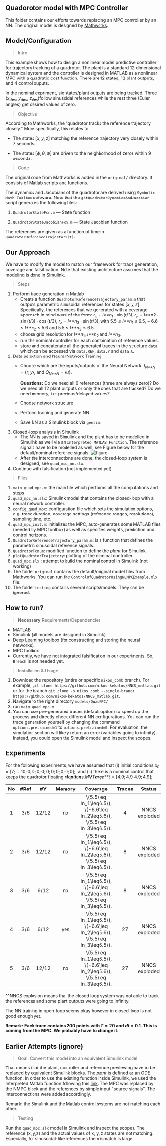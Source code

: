 Quadorotor model with MPC Controller
---

This folder contains our efforts towards replacing an MPC controller by an NN. The original model is designed by [Mathworks](https://www.mathworks.com/help/mpc/ug/control-of-quadrotor-using-nonlinear-model-predictive-control.html).

## Model/Configuration

> Intro

This example shows how to design a nonlinear model predictive controller for trajectory tracking of a quadrotor. The plant is a standard 12-dimensional dynamical system and the controller is designed in MATLAB as a nonlinear MPC with a quadratic cost function. There are 12 states, 12 plant outputs, and 4 control ouputs.

In the nominal expriment, six states/plant outputs are being tracked. Three (*x*<sub>*d**e**s*</sub>, *y*<sub>*d**e**s*</sub>, *z*<sub>*d**e**s*</sub>)follow sinusoidal references while the rest three (Euler angles) get desired values of zero.

> Objective

According to Mathworks, the "quadrotor tracks the reference trajectory closely." More specifically, this relates to 

- The states \[*x*, *y*, *z*\] matching the reference trajectory very closely within 7 seconds.

- The states \[*ϕ*, *θ*, *ψ*\] are driven to the neighborhood of zeros within 9 seconds.


>Code

The original code from Mathworks is added in the `original/` directory. It consists of Matlab scripts and functions.

The dynamics and Jacobians of the quadrotor are derived using `Symbolic Math Toolbox` software. Note that the `getQuadrotorDynamicsAndJacobian` script generates the following files:

1. `QuadrotorStateFcn.m` — State function

2. `QuadrotorStateJacobianFcn.m` — State Jacobian function

The references are given as a function of time in `QuadrotorReferenceTrajectory(t)`.

## Our Approach

We have to modify the model to match our framework for trace generation, coverage and falsification. Note that existing architecture assumes that the modeling is done in Simulink.

> Steps

1. Perform trace generation in Matlab
	- Create a function `QuadrotorReferenceTrajectory_param.m` that
        outputs parametric sinusoidal references for states
        \[*x*, *y*, *z*\]. Specifically, the references that we
        generated with a coverage approach in mind were of the form:
        *r*<sub>*x*</sub> = *I**n*<sub>1</sub> ⋅ sin (*t*/3),
        *r*<sub>*y*</sub> = *I**n*2 ⋅ sin (*t*/3) ⋅ cos (*t*/3),
        *r*<sub>*z*</sub> = *I**n*<sub>3</sub> ⋅ sin (*t*/3), with
        5.5 ≤ *I**n*<sub>1</sub> ≤ 6.5, − 6.6 ≤ *I**n*<sub>2</sub> ≤ 5.6
        and 5.5 ≤ *I**n*<sub>3</sub> ≤ 6.5.
	- choose grid resolution for *I**n*<sub>1</sub>,
        *I**n*<sub>2</sub> and *I**n*<sub>3</sub>.
	- run the nominal controller for each combination of reference values.
	- store and concatenate all the generated traces in the structure `data` which can be accessed via `data.REF`, `data.Y` and `data.U`. 	
2. Data selection and Neural Network Training
	- Choose which are the inputs/outputs of the Neural Network.  *I*<sub>*N**N*</sub> = {*r*, *y*}, and
        *O*<sub>*N**N*</sub> = {*u*}.

		**Questions:** Do we need all 6 references (three are always zero)? Do we need all 12 plant outputs or only the ones that are tracked? Do we need memory, i.e. previous/delayed values? 
	
	- Choose network structure
	- Perform training and generate NN.
	- Save NN as a Simulink block via `gensim`.
3. Closed-loop analysis in Simulink
	-  The NN is saved in Simulink and the plant has to be modelled in Simulink as well via an `Interpreted MATLAB Function`. The reference signals have to be modelled as well, see Figure below for the default/nominal reference signals. 
	![figure](testing/reference_Simulink.png)
	- After the interconnections are done, the closed-loop system is designed, see `quad_mpc_nn.slx`.
4. Continue with falsification (not implemented yet)

> Files

1. `main_quad_mpc.m`: the main file which performs all the computations and steps
2. `quad_mpc_nn.slx`: Simulink model that contains the closed-loop with a neural network controller.
3. `config_quad_mpc`: configuration file which sets the simulation options, e.g. trace duration, coverage settings (reference ranges, resolutions), sampling time, etc. 
4. `quad_mpc_init.m`: initializes the MPC, auto-generates some MATLAB files (needed by MPC toolbox) as well as specifies weights, prediction and control horizons. 
5. `QuadrotorReferenceTrajectory_param.m`: is a function that defines the parametric sinusoidal reference signals.
6. `QuadrotorFcn.m`: modified function to define the *plant* for Simulink
7. `plotQuadrotorTrajectory`: plotting of the nominal controller
8. `quad_mpc.slx` : attempt to build the nominal control in Simulink (not working)
9. The folder `original` contains the default/original model files from Mathworks. You can run the `ControlOfQuadrotorUsingNLMPCExample.mlx` file.
10. The folder `testing` contains several scripts/models. They can be ignored.

How to run?
---

>**Necessary** Requirements/Dependencies

- MATLAB
- Simulink (all models are designed in Simulink)
- [Deep Learning toolbox](https://www.mathworks.com/products/deep-learning.html) (for constructing and storing the neural networks).
- MPC toolbox
- Currently, we have not integrated falsification in our experiments. So, `Breach` is not needed yet.
 
>Installation & Usage

1. Download the repository (entire or specific `nikos_comb` branch). For example, ``git clone https://github.com/nikos-kekatos/NNCS_matlab.git`` or for the branch
``git clone -b nikos_comb --single-branch https://github.com/nikos-kekatos/NNCS_matlab.git``.
2. Navigate to the right directory `models/QuadMPC/`
3. run `main_quad_mpc.m`
4. You can use pre-generated traces (default option) to speed up the process and directly check different NN configurations. You can run the trace generation yourself by changing the command `options.pretrained=1` to `options.pretrained=0`. For evaluation, the simulation section will likely return an error (variables going to infinity). Instead, you could open the Simulink model and inspect the scopes.
 
Experiments
--

For the following experiments, we have assumed that (i) initial
conditions *x*<sub>0</sub> = \[7;  − 10; 0; 0; 0; 0; 0; 0; 0; 0; 0; 0\];, and (ii)
there is a nominal control that keeps the quadrotor floating
*n**l**o**p**t**i**o**n**s*.*M**V**T**a**r**g**e**t* = \[4.9; 4.9; 4.9; 4.9\];


[//]: #(https://pandoc.org/try/?text=&from=markdown&to=gfm&standalone=0)
<table style="width:100%;">
<colgroup>
<col style="width: 8%" />
<col style="width: 15%" />
<col style="width: 15%" />
<col style="width: 11%" />
<col style="width: 18%" />
<col style="width: 8%" />
<col style="width: 22%" />
</colgroup>
<thead>
<tr class="header">
<th style="text-align: center;">No</th>
<th style="text-align: center;">#Ref</th>
<th style="text-align: center;">#Y</th>
<th style="text-align: center;">Memory</th>
<th style="text-align: center;">Coverage</th>
<th style="text-align: center;">Traces</th>
<th style="text-align: center;">Status</th>
</tr>
</thead>
<tbody>
<tr class="odd">
<td style="text-align: center;">1</td>
<td style="text-align: center;">3/6</td>
<td style="text-align: center;">12/12</td>
<td style="text-align: center;">no</td>
<td style="text-align: center;"><span class="math inline">\(5.5\leq In_1\leq6.5\)</span>,<br /><span class="math inline">\(-6.6\leq In_2\leq5.6\)</span>,<br /> <span class="math inline">\(5.5\leq In_3\leq6.5\)</span>.</td>
<td style="text-align: center;">4</td>
<td style="text-align: center;">NNCS exploded</td>
</tr>
<tr class="even">
<td style="text-align: center;">2</td>
<td style="text-align: center;">3/6</td>
<td style="text-align: center;">12/12</td>
<td style="text-align: center;">no</td>
<td style="text-align: center;"><span class="math inline">\(5.5\leq In_1\leq6.5\)</span>,<br /><span class="math inline">\(-6.6\leq In_2\leq5.6\)</span>,<br /> <span class="math inline">\(5.5\leq In_3\leq6.5\)</span>.</td>
<td style="text-align: center;">8</td>
<td style="text-align: center;">NNCS exploded</td>
</tr>
<tr class="odd">
<td style="text-align: center;">3</td>
<td style="text-align: center;">3/6</td>
<td style="text-align: center;">6/12</td>
<td style="text-align: center;">no</td>
<td style="text-align: center;"><span class="math inline">\(5.5\leq In_1\leq6.5\)</span>,<br /><span class="math inline">\(-6.6\leq In_2\leq5.6\)</span>,<br /> <span class="math inline">\(5.5\leq In_3\leq6.5\)</span>.</td>
<td style="text-align: center;">8</td>
<td style="text-align: center;">NNCS exploded</td>
</tr>
<tr class="even">
<td style="text-align: center;">4</td>
<td style="text-align: center;">3/6</td>
<td style="text-align: center;">6/12</td>
<td style="text-align: center;">yes</td>
<td style="text-align: center;"><span class="math inline">\(5.5\leq In_1\leq6.5\)</span>,<br /><span class="math inline">\(-6.6\leq In_2\leq5.6\)</span>,<br /> <span class="math inline">\(5.5\leq In_3\leq6.5\)</span>.</td>
<td style="text-align: center;">27</td>
<td style="text-align: center;">NNCS exploded</td>
</tr>
<tr class="odd">
<td style="text-align: center;">5</td>
<td style="text-align: center;">3/6</td>
<td style="text-align: center;">12/12</td>
<td style="text-align: center;">no</td>
<td style="text-align: center;"><span class="math inline">\(5.5\leq In_1\leq6.5\)</span>,<br /><span class="math inline">\(-6.6\leq In_2\leq5.6\)</span>,<br /> <span class="math inline">\(5.5\leq In_3\leq6.5\)</span>.</td>
<td style="text-align: center;">27</td>
<td style="text-align: center;">NNCS exploded</td>
</tr>
</tbody>
</table>

^^NNCS explosion means that the closed loop system was not able to track the references and some plant outputs were going to infinity.

The NN training in open-loop seems okay however in closed-loop is not good enough yet. 

**Remark: Each trace contains 200 points with $T=20$ and $dt=0.1$. This is coming from the MPC. We probably have to change it.**
## Earlier Attempts (ignore)

>Goal: Convert this model into an equivalent Simulink model

That means that the plant, controller and reference previewing have to be replaced by equivalent Simulink blocks. The *plant* is defined as an ODE function. In order to use the existing function inside Simulink, we used the Interpreted Matlab function following this [link](https://www.youtube.com/watch?v=QKhy1JsdiUo). The MPC was replaced by the NMPC block and the references by simple input "source signals". The interconnections were added accordingly.

Remark: the Simulink and the Matlab control systems are not matching each other.



> Testing

Run the `quad_mpc.slx` model in Simulink and inspect the scopes. The reference (x, y,z) and the actual values of x, y, z states are not matching. Especially, for sinusoidal-like references the mismatch is large.